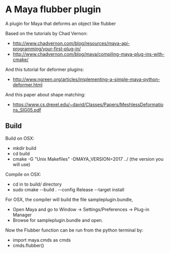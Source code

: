 # A Maya flubber plugin
A plugin for Maya that deforms an object like flubber

Based on the tutorials by Chad Vernon:
* http://www.chadvernon.com/blog/resources/maya-api-programming/your-first-plug-in/
* http://www.chadvernon.com/blog/maya/compiling-maya-plug-ins-with-cmake/

And this tutorial for deformer plugins:
* http://www.ngreen.org/articles/implementing-a-simple-maya-python-deformer.html

And this paper about shape matching:
* https://www.cs.drexel.edu/~david/Classes/Papers/MeshlessDeformations_SIG05.pdf

## Build

Build on OSX:
  * mkdir build
  * cd build
  * cmake -G "Unix Makefiles" -DMAYA_VERSION=2017 ../ (the version you will use)

Compile on OSX:
  * cd in to build/ directory
  * sudo cmake --build . --config Release --target install

For OSX, the compiler will build the file sampleplugin.bundle,
  * Open Maya and go to Window -> Settings/Preferences -> Plug-in Manager
  * Browse for sampleplugin.bundle and open.

Now the Flubber function can be run from the python terminal by:
  * import maya.cmds as cmds
  * cmds.flubber()
